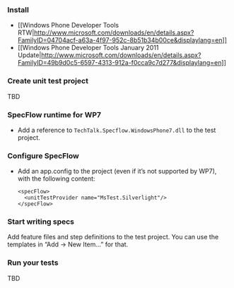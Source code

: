 ### Install

- [[Windows Phone Developer Tools RTW|http://www.microsoft.com/downloads/en/details.aspx?FamilyID=04704acf-a63a-4f97-952c-8b51b34b00ce&displaylang=en]]
- [[Windows Phone Developer Tools January 2011 Update|http://www.microsoft.com/downloads/en/details.aspx?FamilyID=49b9d0c5-6597-4313-912a-f0cca9c7d277&displaylang=en]]

### Create unit test project

TBD

### SpecFlow runtime for WP7

- Add a reference to `TechTalk.Specflow.WindowsPhone7.dll` to the test project.

### Configure SpecFlow

- Add an app.config to the project (even if it’s not supported by WP7), with the following content:

    <?xml version="1.0" encoding="utf-8" ?>
    <configuration>
      <configSections>
        <section name="specFlow" type="TechTalk.SpecFlow.Configuration.ConfigurationSectionHandler, TechTalk.SpecFlow"/>
      </configSections>

      <specFlow>
        <unitTestProvider name="MsTest.Silverlight"/>
      </specFlow>
    </configuration>

### Start writing specs

Add feature files and step definitions to the test project. You can use the templates in “Add → New Item…” for that.

### Run your tests

TBD